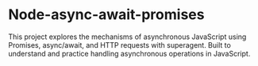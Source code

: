 # Node-async-await-promises
This project explores the mechanisms of asynchronous JavaScript using Promises, async/await, and HTTP requests with superagent. Built to understand and practice handling asynchronous operations in JavaScript.
